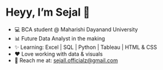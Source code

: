 # Heyy, I’m Sejal 👋

- 💻 BCA student @ Maharishi Dayanand University
- 📊 Future Data Analyst in the making
- ✨ Learning: Excel | SQL | Python | Tableau | HTML & CSS
- ❤️ Love working with data & visuals
- 📩 Reach me at: sejall.officialz@gmail.com
